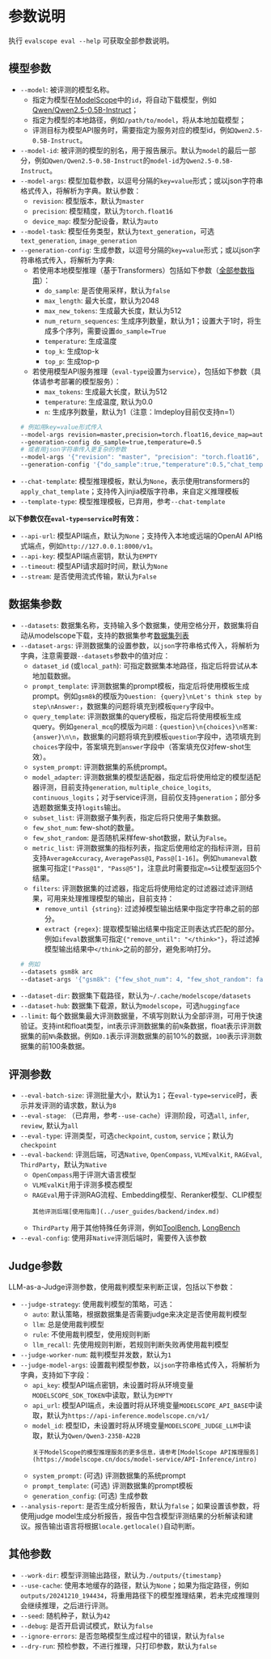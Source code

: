 # 参数说明

执行 `evalscope eval --help` 可获取全部参数说明。

## 模型参数
- `--model`: 被评测的模型名称。
  - 指定为模型在[ModelScope](https://modelscope.cn/)中的`id`，将自动下载模型，例如[Qwen/Qwen2.5-0.5B-Instruct](https://modelscope.cn/models/Qwen/Qwen2.5-0.5B-Instruct/summary)；
  - 指定为模型的本地路径，例如`/path/to/model`，将从本地加载模型；
  - 评测目标为模型API服务时，需要指定为服务对应的模型id，例如`Qwen2.5-0.5B-Instruct`。
- `--model-id`: 被评测的模型的别名，用于报告展示。默认为`model`的最后一部分，例如`Qwen/Qwen2.5-0.5B-Instruct`的`model-id`为`Qwen2.5-0.5B-Instruct`。
- `--model-args`: 模型加载参数，以逗号分隔的`key=value`形式；或以json字符串格式传入，将解析为字典。默认参数：
  - `revision`: 模型版本，默认为`master`
  - `precision`: 模型精度，默认为`torch.float16`
  - `device_map`: 模型分配设备，默认为`auto`
- `--model-task`: 模型任务类型，默认为`text_generation`，可选`text_generation`, `image_generation`
- `--generation-config`: 生成参数，以逗号分隔的`key=value`形式；或以json字符串格式传入，将解析为字典:
  - 若使用本地模型推理（基于Transformers）包括如下参数（[全部参数指南](https://huggingface.co/docs/transformers/main_classes/text_generation#transformers.GenerationConfig)）：
    - `do_sample`: 是否使用采样，默认为`false`
    - `max_length`: 最大长度，默认为2048
    - `max_new_tokens`: 生成最大长度，默认为512
    - `num_return_sequences`: 生成序列数量，默认为1；设置大于1时，将生成多个序列，需要设置`do_sample=True`
    - `temperature`: 生成温度
    - `top_k`: 生成top-k
    - `top_p`: 生成top-p
  - 若使用模型API服务推理（`eval-type`设置为`service`），包括如下参数（具体请参考部署的模型服务）：
    - `max_tokens`: 生成最大长度，默认为512
    - `temperature`: 生成温度, 默认为0.0
    - `n`: 生成序列数量，默认为1（注意：lmdeploy目前仅支持n=1）
  ```bash
  # 例如用key=value形式传入
  --model-args revision=master,precision=torch.float16,device_map=auto
  --generation-config do_sample=true,temperature=0.5
  # 或者用json字符串传入更复杂的参数
  --model-args '{"revision": "master", "precision": "torch.float16", "device_map": "auto"}'
  --generation-config '{"do_sample":true,"temperature":0.5,"chat_template_kwargs":{"enable_thinking": false}}'
  ```
- `--chat-template`: 模型推理模板，默认为`None`，表示使用transformers的`apply_chat_template`；支持传入jinjia模版字符串，来自定义推理模板
- `--template-type`: 模型推理模板，已弃用，参考`--chat-template`

**以下参数仅在`eval-type=service`时有效：**
- `--api-url`: 模型API端点，默认为`None`；支持传入本地或远端的OpenAI API格式端点，例如`http://127.0.0.1:8000/v1`。
- `--api-key`: 模型API端点密钥，默认为`EMPTY`
- `--timeout`: 模型API请求超时时间，默认为`None`
- `--stream`:  是否使用流式传输，默认为`False`

## 数据集参数
- `--datasets`: 数据集名称，支持输入多个数据集，使用空格分开，数据集将自动从modelscope下载，支持的数据集参考[数据集列表](./supported_dataset/native.md)
- `--dataset-args`: 评测数据集的设置参数，以`json`字符串格式传入，将解析为字典，注意需要跟`--datasets`参数中的值对应：
  - `dataset_id` (或`local_path`): 可指定数据集本地路径，指定后将尝试从本地加载数据。
  - `prompt_template`: 评测数据集的prompt模板，指定后将使用模板生成prompt。例如`gsm8k`的模版为`Question: {query}\nLet's think step by step\nAnswer:`，数据集的问题将填充到模板`query`字段中。
  - `query_template`: 评测数据集的query模板，指定后将使用模板生成query。例如`general_mcq`的模版为`问题：{question}\n{choices}\n答案: {answer}\n\n`，数据集的问题将填充到模板`question`字段中，选项填充到`choices`字段中，答案填充到`answer`字段中（答案填充仅对few-shot生效）。
  - `system_prompt`: 评测数据集的系统prompt。
  - `model_adapter`: 评测数据集的模型适配器，指定后将使用给定的模型适配器评测，目前支持`generation`, `multiple_choice_logits`, `continuous_logits`；对于service评测，目前仅支持`generation`；部分多选题数据集支持`logits`输出。
  - `subset_list`: 评测数据子集列表，指定后将只使用子集数据。
  - `few_shot_num`: few-shot的数量。
  - `few_shot_random`: 是否随机采样few-shot数据，默认为`False`。
  - `metric_list`: 评测数据集的指标列表，指定后使用给定的指标评测，目前支持`AverageAccuracy`, `AveragePass@1`, `Pass@[1-16]`。例如`humaneval`数据集可指定`["Pass@1", "Pass@5"]`，注意此时需要指定`n=5`让模型返回5个结果。
  - `filters`: 评测数据集的过滤器，指定后将使用给定的过滤器过滤评测结果，可用来处理推理模型的输出，目前支持：
    - `remove_until {string}`: 过滤掉模型输出结果中指定字符串之前的部分。
    - `extract {regex}`: 提取模型输出结果中指定正则表达式匹配的部分。
    例如`ifeval`数据集可指定`{"remove_until": "</think>"}`，将过滤掉模型输出结果中`</think>`之前的部分，避免影响打分。
  ```bash
  # 例如
  --datasets gsm8k arc
  --dataset-args '{"gsm8k": {"few_shot_num": 4, "few_shot_random": false}, "arc": {"dataset_id": "/path/to/arc"}}, "ifeval": {"filters": {"remove_until": "</think>"}}'
  ```
- `--dataset-dir`: 数据集下载路径，默认为`~/.cache/modelscope/datasets`
- `--dataset-hub`: 数据集下载源，默认为`modelscope`，可选`huggingface`
- `--limit`: 每个数据集最大评测数据量，不填写则默认为全部评测，可用于快速验证。支持int和float类型，int表示评测数据集的前`N`条数据，float表示评测数据集的前`N%`条数据。例如`0.1`表示评测数据集的前10%的数据，`100`表示评测数据集的前100条数据。

## 评测参数
- `--eval-batch-size`: 评测批量大小，默认为`1`；在`eval-type=service`时，表示并发评测的请求数，默认为`8`
- `--eval-stage`: （已弃用，参考`--use-cache`）评测阶段，可选`all`, `infer`, `review`, 默认为`all`
- `--eval-type`: 评测类型，可选`checkpoint`, `custom`, `service`；默认为`checkpoint`
- `--eval-backend`: 评测后端，可选`Native`, `OpenCompass`, `VLMEvalKit`, `RAGEval`, `ThirdParty`，默认为`Native`
  - `OpenCompass`用于评测大语言模型
  - `VLMEvalKit`用于评测多模态模型
  - `RAGEval`用于评测RAG流程、Embedding模型、Reranker模型、CLIP模型
    ```{seealso}
    其他评测后端[使用指南](../user_guides/backend/index.md)
    ```
  - `ThirdParty` 用于其他特殊任务评测，例如[ToolBench](../third_party/toolbench.md), [LongBench](../third_party/longwriter.md)
- `--eval-config`: 使用非`Native`评测后端时，需要传入该参数

## Judge参数
LLM-as-a-Judge评测参数，使用裁判模型来判断正误，包括以下参数：

- `--judge-strategy`: 使用裁判模型的策略，可选：
  - `auto`: 默认策略，根据数据集是否需要judge来决定是否使用裁判模型
  - `llm`: 总是使用裁判模型
  - `rule`: 不使用裁判模型，使用规则判断
  - `llm_recall`: 先使用规则判断，若规则判断失败再使用裁判模型
- `--judge-worker-num`: 裁判模型并发数，默认为`1`
- `--judge-model-args`: 设置裁判模型参数，以`json`字符串格式传入，将解析为字典，支持如下字段：
  - `api_key`: 模型API端点密钥，未设置时将从环境变量`MODELSCOPE_SDK_TOKEN`中读取，默认为`EMPTY`
  - `api_url`: 模型API端点，未设置时将从环境变量`MODELSCOPE_API_BASE`中读取，默认为`https://api-inference.modelscope.cn/v1/`
  - `model_id`: 模型ID，未设置时将从环境变量`MODELSCOPE_JUDGE_LLM`中读取，默认为`Qwen/Qwen3-235B-A22B`
    ```{seealso}
    关于ModelScope的模型推理服务的更多信息，请参考[ModelScope API推理服务](https://modelscope.cn/docs/model-service/API-Inference/intro)
    ```
  - `system_prompt`: (可选) 评测数据集的系统prompt
  - `prompt_template`: (可选) 评测数据集的prompt模板
  - `generation_config`: (可选) 生成参数
- `--analysis-report`: 是否生成分析报告，默认为`false`；如果设置该参数，将使用judge model生成分析报告，报告中包含模型评测结果的分析解读和建议。报告输出语言将根据`locale.getlocale()`自动判断。

## 其他参数

- `--work-dir`: 模型评测输出路径，默认为`./outputs/{timestamp}`
- `--use-cache`: 使用本地缓存的路径，默认为`None`；如果为指定路径，例如`outputs/20241210_194434`，将重用路径下的模型推理结果，若未完成推理则会继续推理，之后进行评测。
- `--seed`: 随机种子，默认为`42`
- `--debug`: 是否开启调试模式，默认为`false`
- `--ignore-errors`: 是否忽略模型生成过程中的错误，默认为`false`
- `--dry-run`: 预检参数，不进行推理，只打印参数，默认为`false`
